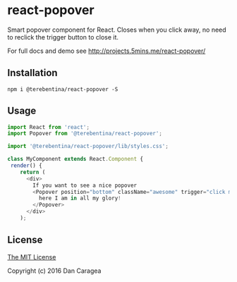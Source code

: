 # react-popover
Smart popover component for React. Closes when you click away, no need to reclick the trigger button to close it.

For full docs and demo see http://projects.5mins.me/react-popover/

## Installation

```
npm i @terebentina/react-popover -S
```

## Usage

```javascript
import React from 'react';
import Popover from '@terebentina/react-popover';

import '@terebentina/react-popover/lib/styles.css';

class MyComponent extends React.Component {
 render() {
    return (
      <div>
        If you want to see a nice popover 
        <Popover position="bottom" className="awesome" trigger="click me">
          here I am in all my glory!
        </Popover>
      </div>
    );
```

## License

[The MIT License](./LICENSE)

Copyright (c) 2016 Dan Caragea
